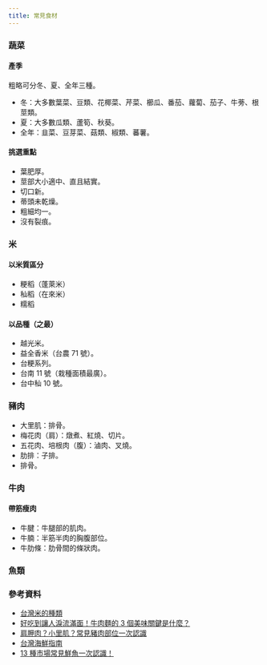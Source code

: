 ```yaml
---
title: 常見食材
---
```


### 蔬菜

#### 產季

粗略可分冬、夏、全年三種。

- 冬：大多數葉菜、豆類、花椰菜、芹菜、櫛瓜、番茄、蘿蔔、茄子、牛蒡、根莖類。
- 夏：大多數瓜類、蘆筍、秋葵。
- 全年：韭菜、豆芽菜、菇類、椒類、蕃薯。

#### 挑選重點

- 葉肥厚。
- 莖部大小適中、直且結實。
- 切口新。
- 蒂頭未乾燥。
- 粗細均一。
- 沒有裂痕。

### 米

#### 以米質區分

- 粳稻（蓬萊米）
- 秈稻（在來米）
- 糯稻

#### 以品種（之最）

- 越光米。
- 益全香米（台農 71 號）。 
- 台粳系列。
- 台南 11 號（栽種面積最廣）。
- 台中秈 10 號。

### 豬肉

- 大里肌：排骨。
- 梅花肉（肩）：燉煮、紅燒、切片。
- 五花肉、培根肉（腹）：滷肉、叉燒。
- 肋排：子排。
- 排骨。

### 牛肉

#### 帶筋瘦肉

- 牛腱：牛腿部的肌肉。
- 牛腩：半筋半肉的胸腹部位。
- 牛肋條：肋骨間的條狀肉。

### 魚類

### 參考資料

- [台灣米的種類](https://www.unionrice.com.tw/RicePage?id=17)
- [好吃到讓人淚流滿面！牛肉麵的 3 個美味關鍵是什麼？](http://food.ltn.com.tw/article/5680)
- [肩胛肉？小里肌？常見豬肉部位一次認識](http://food.ltn.com.tw/article/1517/2)
- [台灣海鮮指南](http://fishdb.sinica.edu.tw/seafoodguide/index.html)
- [13 種市場常見鮮魚一次認識！](http://food.ltn.com.tw/article/1521/1)
